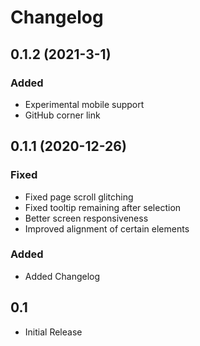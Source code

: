 # Changelog

## 0.1.2 (2021-3-1)
### Added
- Experimental mobile support
- GitHub corner link

## 0.1.1 (2020-12-26)
### Fixed
- Fixed page scroll glitching
- Fixed tooltip remaining after selection
- Better screen responsiveness
- Improved alignment of certain elements

### Added
- Added Changelog

## 0.1
- Initial Release